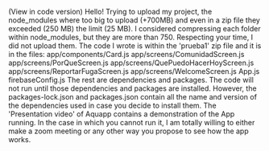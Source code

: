 (View in code version)
Hello! Trying to upload my project, the node_modules where too big to upload (+700MB) and even in a zip file they exceeded (250 MB) the limit (25 MB). I considered compressing each folder within node_modules, but they are more than 750. Respecting your time, I did not upload them. The code I wrote is within the 'prueba1' zip file and it is in the files:
  app/components/Card.js
  app/screens/ComunidadScreen.js
  app/screens/PorQueScreen.js
  app/screens/QuePuedoHacerHoyScreen.js
  app/screens/ReportarFugaScreen.js
  app/screens/WelcomeScreen.js
  App.js
  firebaseConfig.js
The rest are dependencies and packages. 
The code will not run until those dependencies and packages are installed. However, the packages-lock.json and packages.json contain all the name and version of the dependencies used in case you decide to install them. The 'Presentation video' of Aquapp contains a demonstration of the App running. In the case in which you cannot run it, I am totally willing to either make a zoom meeting or any other way you propose to see how the app works.
